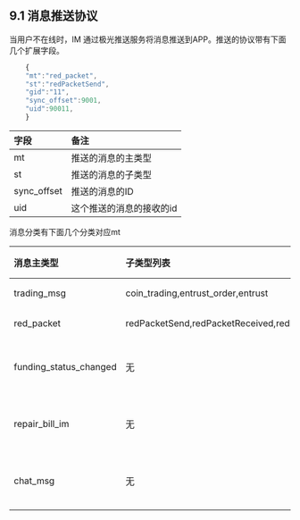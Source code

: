 ## 9.1 消息推送协议

当用户不在线时，IM 通过极光推送服务将消息推送到APP。推送的协议带有下面几个扩展字段。

```js
    {
    "mt":"red_packet",
    "st":"redPacketSend",
    "gid":"11",
    "sync_offset":9001,
    "uid":90011,
    }
```

| 字段 | 备注 |
| :--- | :--- |
| mt | 推送的消息的主类型 |
| st | 推送的消息的子类型 |
| sync\_offset | 推送的消息的ID |
| uid | 这个推送的消息的接收的id |

消息分类有下面几个分类对应mt

| 消息主类型 | 子类型列表 | 备注 |
| :--- | :--- | :--- |
| trading\_msg |  coin\_trading,entrust\_order,entrust | 币币 |
| red\_packet |  redPacketSend,redPacketReceived,redPacketRefund | 红包 |
| funding\_status\_changed | 无 | 订单消息 |
| repair\_bill\_im |  无 | 工单消息 |
| chat\_msg | 无 | 聊天消息 |



